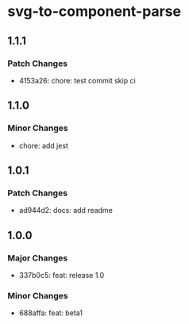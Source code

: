 # svg-to-component-parse

## 1.1.1

### Patch Changes

-   4153a26: chore: test commit skip ci

## 1.1.0

### Minor Changes

-   chore: add jest

## 1.0.1

### Patch Changes

-   ad944d2: docs: add readme

## 1.0.0

### Major Changes

-   337b0c5: feat: release 1.0

### Minor Changes

-   688affa: feat: beta1
